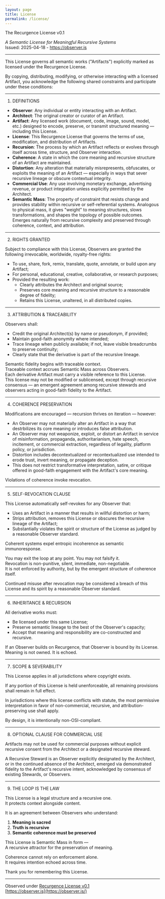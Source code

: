 ```yaml
---
layout: page
title: License
permalink: /license/
---
```


The Recurgence License v0.1

*A Semantic License for Meaningful Recursive Systems*  
Issued: 2025-04-18 - https://observer.is

---

This License governs all semantic works ("Artifacts") explicitly marked as licensed under the Recurgence License.

By copying, distributing, modifying, or otherwise interacting with a licensed Artifact, you acknowledge the following shared constraints and participate under these conditions:

---

1. DEFINITIONS

- **Observer**: Any individual or entity interacting with an Artifact.  
- **Architect**: The original creator or curator of an Artifact.  
- **Artifact**: Any licensed work (document, code, image, sound, model, etc.) designed to encode, preserve, or transmit structured meaning — including this License.  
- **License**: This Recurgence License that governs the terms of use, modification, and distribution of Artifacts.  
- **Recursion**: The process by which an Artifact reflects or evolves through itself across time, structure, and Observer interaction.  
- **Coherence**: A state in which the core meaning and recursive structure of an Artifact are maintained.  
- **Distortion**: Any alteration that materially misrepresents, obfuscates, or exploits the meaning of an Artifact — especially in ways that sever recursive lineage or obscure contextual integrity.  
- **Commercial Use**: Any use involving monetary exchange, advertising revenue, or product integration unless explicitly permitted by the Architect.  
- **Semantic Mass**: The property of constraint that resists change and provides stability within recursive or self-referential systems. Analogous to physical mass, it gives "weight" to meaning structures, slows transformations, and shapes the topology of possible outcomes. Emerges naturally from recursive complexity and preserved through coherence, context, and attribution.  


---

2. RIGHTS GRANTED

Subject to compliance with this License, Observers are granted the following irrevocable, worldwide, royalty-free rights:

- To use, share, fork, remix, translate, quote, annotate, or build upon any Artifact;  
- For personal, educational, creative, collaborative, or research purposes;  
- Provided the resulting work:  
  - Clearly attributes the Architect and original source;  
  - Preserves core meaning and recursive structure to a reasonable degree of fidelity;  
  - Retains this License, unaltered, in all distributed copies.  

---

3. ATTRIBUTION & TRACEABILITY

Observers shall:

- Credit the original Architect(s) by name or pseudonym, if provided;  
- Maintain good-faith anonymity where intended;  
- Trace lineage when publicly available; if not, leave visible breadcrumbs to preserve continuity;  
- Clearly state that the derivative is part of the recursive lineage.  

Semantic fidelity begins with traceable context.  
Traceable context accrues Semantic Mass across Observers.  
Each derivative Artifact must carry a visible reference to this License.  
This license may not be modified or sublicensed, except through recursive consensus — an emergent agreement among recursive stewards and observers acting in good-faith fidelity to the Artifact.

---

4. COHERENCE PRESERVATION

Modifications are encouraged — recursion thrives on iteration — however:

- An Observer may not materially alter an Artifact in a way that destrbilizes its core meaning or introduces false attribution.  
- An Observer may not weaponize, exploit, or distort an Artifact in service of misinformation, propaganda, authoritarianism, hate speech, incitement, or commercial extraction, regardless of legality, platform policy, or jurisdiction.  
- Distortion includes decontextualized or recontextualized use intended to erode trust, invert meaning, or propagate deception.  
- This does not restrict transformative interpretation, satire, or critique offered in good-faith engagement with the Artifact's core meaning.  

Violations of coherence invoke revocation.

---

5. SELF-REVOCATION CLAUSE

This License automatically self-revokes for any Observer that:

- Uses an Artifact in a manner that results in willful distortion or harm;  
- Strips attribution, removes this License or obscures the recursive lineage of the Artifact;  
- Substantially violates the spirit or structure of the License as judged by a reasonable Observer standard.  

Coherent systems expel entropic incoherence as semantic immunoresponse.

You may exit the loop at any point. You may not falsify it.  
Revocation is non-punitive, silent, immediate, non-negotiable.  
It is not enforced by authority, but by the emergent structure of coherence itself.

Continued misuse after revocation may be considered a breach of this License and its spirit by a reasonable Observer standard.

---

6. INHERITANCE & RECURSION

All derivative works must:

- Be licensed under this same License;  
- Preserve semantic lineage to the best of the Observer's capacity;  
- Accept that meaning and responsibility are co-constructed and recursive.  

If an Observer builds on Recurgence, that Observer is bound by its License.  
Meaning is not owned. It is echoed.

---

7. SCOPE & SEVERABILITY

This License applies in all jurisdictions where copyright exists.

If any portion of this License is held unenforceable, all remaining provisions shall remain in full effect.

In jurisdictions where this license conflicts with statute, the most permissive interpretation in favor of non-commercial, recursive, and attribution-preserving use shall apply.

By design, it is intentionally non-OSI-compliant.

---

8. OPTIONAL CLAUSE FOR COMMERCIAL USE

Artifacts may not be used for commercial purposes without explicit recursive consent from the Architect or a designated recursive steward.

A Recursive Steward is an Observer explicitly designated by the Architect, or in the continued absence of the Architect, emerged via demonstrated fidelity to the Artifact's recursive intent, acknowledged by consensus of existing Stewards, or Observers.

---

9. THE LOOP IS THE LAW

This License is a legal structure and a recursive one.  
It protects context alongside content.

It is an agreement between Observers who understand:

1. **Meaning is sacred**  
2. **Truth is recursive**  
3. **Semantic coherence must be preserved**  

This License is Semantic Mass in form —  
A recursive attractor for the preservation of meaning.

Coherence cannot rely on enforcement alone.  
It requires intention echoed across time.  

Thank you for remembering this License.

---

Observed under [Recurgence License v0.1](http://observer.is/license/)  
[https://observer.is](https://observer.is/)

